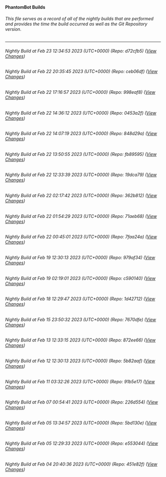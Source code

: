 **PhantomBot Builds**

###### This file serves as a record of all of the nightly builds that are performed and provides the time the build occurred as well as the Git Repository version.
-------------------------------------------------------------------------------------------------------------
###### Nightly Build at Feb 23 12:34:53 2023 (UTC+0000) (Repo: d72cfb5) ([View Changes](https://github.com/PhantomBot/PhantomBot/compare/ceb06df...d72cfb5))
###### Nightly Build at Feb 22 20:35:45 2023 (UTC+0000) (Repo: ceb06df) ([View Changes](https://github.com/PhantomBot/PhantomBot/compare/998eaf8...ceb06df))
###### Nightly Build at Feb 22 17:16:57 2023 (UTC+0000) (Repo: 998eaf8) ([View Changes](https://github.com/PhantomBot/PhantomBot/compare/0453a2f...998eaf8))
###### Nightly Build at Feb 22 14:36:12 2023 (UTC+0000) (Repo: 0453a2f) ([View Changes](https://github.com/PhantomBot/PhantomBot/compare/848d29a...0453a2f))
###### Nightly Build at Feb 22 14:07:19 2023 (UTC+0000) (Repo: 848d29a) ([View Changes](https://github.com/PhantomBot/PhantomBot/compare/fb89595...848d29a))
###### Nightly Build at Feb 22 13:50:55 2023 (UTC+0000) (Repo: fb89595) ([View Changes](https://github.com/PhantomBot/PhantomBot/compare/19dca79...fb89595))
###### Nightly Build at Feb 22 12:33:39 2023 (UTC+0000) (Repo: 19dca79) ([View Changes](https://github.com/PhantomBot/PhantomBot/compare/362b812...19dca79))
###### Nightly Build at Feb 22 02:17:42 2023 (UTC+0000) (Repo: 362b812) ([View Changes](https://github.com/PhantomBot/PhantomBot/compare/71aeb68...362b812))
###### Nightly Build at Feb 22 01:54:29 2023 (UTC+0000) (Repo: 71aeb68) ([View Changes](https://github.com/PhantomBot/PhantomBot/compare/7faa24a...71aeb68))
###### Nightly Build at Feb 22 00:45:01 2023 (UTC+0000) (Repo: 7faa24a) ([View Changes](https://github.com/PhantomBot/PhantomBot/compare/979af34...7faa24a))
###### Nightly Build at Feb 19 12:30:13 2023 (UTC+0000) (Repo: 979af34) ([View Changes](https://github.com/PhantomBot/PhantomBot/compare/c590140...979af34))
###### Nightly Build at Feb 19 02:19:01 2023 (UTC+0000) (Repo: c590140) ([View Changes](https://github.com/PhantomBot/PhantomBot/compare/1d42712...c590140))
###### Nightly Build at Feb 18 12:29:47 2023 (UTC+0000) (Repo: 1d42712) ([View Changes](https://github.com/PhantomBot/PhantomBot/compare/7670dfe...1d42712))
###### Nightly Build at Feb 15 23:50:32 2023 (UTC+0000) (Repo: 7670dfe) ([View Changes](https://github.com/PhantomBot/PhantomBot/compare/872ee66...7670dfe))
###### Nightly Build at Feb 13 12:33:15 2023 (UTC+0000) (Repo: 872ee66) ([View Changes](https://github.com/PhantomBot/PhantomBot/compare/5b82aaf...872ee66))
###### Nightly Build at Feb 12 12:30:13 2023 (UTC+0000) (Repo: 5b82aaf) ([View Changes](https://github.com/PhantomBot/PhantomBot/compare/91b5e17...5b82aaf))
###### Nightly Build at Feb 11 03:32:26 2023 (UTC+0000) (Repo: 91b5e17) ([View Changes](https://github.com/PhantomBot/PhantomBot/compare/226d554...91b5e17))
###### Nightly Build at Feb 07 00:54:41 2023 (UTC+0000) (Repo: 226d554) ([View Changes](https://github.com/PhantomBot/PhantomBot/compare/5bd130e...226d554))
###### Nightly Build at Feb 05 13:34:57 2023 (UTC+0000) (Repo: 5bd130e) ([View Changes](https://github.com/PhantomBot/PhantomBot/compare/e553044...5bd130e))
###### Nightly Build at Feb 05 12:29:33 2023 (UTC+0000) (Repo: e553044) ([View Changes](https://github.com/PhantomBot/PhantomBot/compare/451e82f...e553044))
###### Nightly Build at Feb 04 20:40:36 2023 (UTC+0000) (Repo: 451e82f) ([View Changes](https://github.com/PhantomBot/PhantomBot/compare/d307cf1...451e82f))
